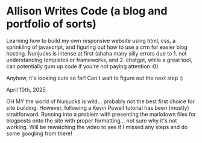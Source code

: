 # Allison Writes Code (a blog and portfolio of sorts)
Learning how to build my own responsive website using html, css, 
a sprinkling of javascript, and figuring out how to use a crm for 
easier blog hosting. Nunjucks is intense at first (ahaha many 
silly errors due to 1. not understanding templates or frameworks, 
and 2. chatgpt, while a great tool, can potentially gum up code if
you're not paying attention :0)

Anyhow, it's looking cute so far! Can't wait to figure out the next
step :)

April 10th, 2025

OH MY the world of Nunjucks is wild... probably not the best first choice 
for site building. However, following a Kevin Powell tutorial has been (mostly)
straitforward. Running into a problem with presenting the markdown files for 
blogposts onto the site with proper formatting... not sure why it's not working.
Will be rewatching the video to see if I missed any steps and do some 
googling from there!
